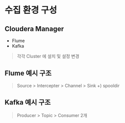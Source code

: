 # 수집 환경 구성

## Cloudera Manager
- Flume
- Kafka
> 각각 Cluster 에 설치 및 설정 변경


## Flume 예시 구조
> Source > Intercepter > Channel > Sink
> +) spooldir

## Kafka 예시 구조
> Producer > Topic > Consumer 2개

